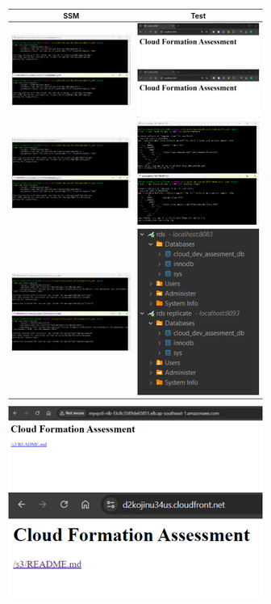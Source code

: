 
| SSM                             | Test                                    |
| ------------------------------- | --------------------------------------- |
| ![ec2-web-ssm](ec2-web-ssm.png) | ![ec2-web-browser](ec2-web-browser.png) |
| ![ec2-ssh-ssm](ec2-ssh-ssm.png) | ![ec2-ssh-ssh](ec2-ssh-ssh.png)         |
| ![rds-ssm](rds-ssm.png)         | ![rds-dbeaver](rds-dbeaver.png)         |

![nlb-browser](nlb-browser.png)
![cloudfront-nlb](cloudfront-nlb.png)
